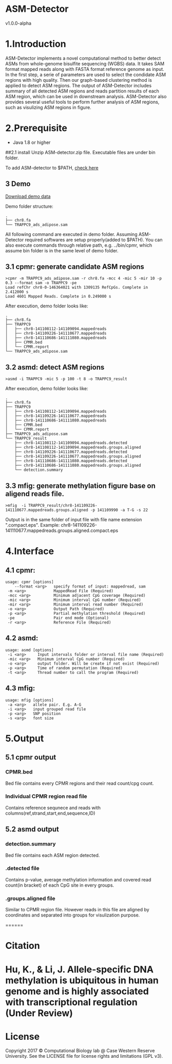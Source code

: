 ASM-Detector
===
v1.0.0-alpha

# 1.Introduction
ASM-Detector implements a novel computational method to better detect ASMs from whole-genome bisulfite sequencing (WGBS) data. It takes SAM format mapped reads along with FASTA format reference genome as input. In the first step, a serie of parameters are used to select the condidate ASM regions with high quality. Then our graph-based clustering method is applied to detect ASM regions. The output of ASM-Detector includes summary of all detected ASM regions and reads partition results of each ASM region, which can be used in downstream analysis. ASM-Detector also provides several useful tools to perform further analysis of ASM regions, such as visulizing ASM regions in figure.

# 2.Prerequisite
* Java 1.8 or higher

##2.1 install
Unzip ASM-detector.zip file. Executable files are under bin folder.

To add ASM-detector to $PATH, [check here](http://askubuntu.com/questions/109381/how-to-add-path-of-a-program-to-path-environment-variable)

## 3 Demo
[Download demo data](https://github.com/lancelothk/ASM/releases/download/v1.0.0-alpha/demo.zip)

Demo folder structure:
```
.
├── chr8.fa
└── TRAPPC9_ads_adipose.sam
```
All following command are executed in demo folder. Assuming ASM-Detector required softwares are setup properly(added to $PATH). You can also execute commands through relative path, e.g. ../bin/cpmr, which assume bin folder is in the same level of demo folder.

## 3.1 cpmr: generate candidate ASM regions
```
>cpmr -m TRAPPC9_ads_adipose.sam -r chr8.fa -mcc 4 -mic 5 -mir 10 -p 0.3 --format sam -o TRAPPC9 -pe
Load refChr chr8-0-146364021 with 1309135 RefCpGs. Complete in 2.412000 s
Load 4601 Mapped Reads. Complete in 0.249000 s
```
After execution, demo folder looks like:
```
.
├── chr8.fa
├── TRAPPC9
│   ├── chr8-141108112-141109094.mappedreads
│   ├── chr8-141109226-141110677.mappedreads
│   ├── chr8-141110686-141111080.mappedreads
│   ├── CPMR.bed
│   └── CPMR.report
└── TRAPPC9_ads_adipose.sam
```
## 3.2 asmd: detect ASM regions
```
>asmd -i TRAPPC9 -mic 5 -p 100 -t 8 -o TRAPPC9_result
```
After execution, demo folder looks like:
```
.
├── chr8.fa
├── TRAPPC9
│   ├── chr8-141108112-141109094.mappedreads
│   ├── chr8-141109226-141110677.mappedreads
│   ├── chr8-141110686-141111080.mappedreads
│   ├── CPMR.bed
│   └── CPMR.report
├── TRAPPC9_ads_adipose.sam
└── TRAPPC9_result
    ├── chr8-141108112-141109094.mappedreads.detected
    ├── chr8-141108112-141109094.mappedreads.groups.aligned
    ├── chr8-141109226-141110677.mappedreads.detected
    ├── chr8-141109226-141110677.mappedreads.groups.aligned
    ├── chr8-141110686-141111080.mappedreads.detected
    ├── chr8-141110686-141111080.mappedreads.groups.aligned
    └── detection.summary
```
## 3.3 mfig: generate methylation figure base on aligend reads file.
```
>mfig  -i TRAPPC9_result/chr8-141109226-141110677.mappedreads.groups.aligned -p 141109990 -a T-G -s 22
```
Output is in the same folder of input file with file name extension ".compact.eps".
Example: chr8-141109226-141110677.mappedreads.groups.aligned.compact.eps

# 4.Interface
## 4.1 cpmr:
```
usage: cpmr [options]
    --format <arg>   specify format of input: mappedread, sam
 -m <arg>            MappedRead File (Required)
 -mcc <arg>          Minimum adjacent CpG coverage (Required)
 -mic <arg>          Minimum interval CpG number (Required)
 -mir <arg>          Minimum interval read number (Required)
 -o <arg>            Output Path (Required)
 -p <arg>            Partial methylation threshold (Required)
 -pe                 Pair end mode (Optional)
 -r <arg>            Reference File (Required)
```
## 4.2 asmd:
```
usage: asmd [options]
 -i <arg>     Input intervals folder or interval file name (Required)
 -mic <arg>   Minimum interval CpG number (Required)
 -o <arg>     output folder. Will be create if not exist (Required)
 -p <arg>     Time of random permutation (Required)
 -t <arg>     Thread number to call the program (Required)
 ```
## 4.3 mfig:
```
usage: mfig [options]
 -a <arg>   allele pair. E.g. A-G
 -i <arg>   input grouped read file
 -p <arg>   SNP position
 -s <arg>   font size
```

# 5.Output
## 5.1 cpmr output
### CPMR.bed
Bed file contains every CPMR regions and their read count/cpg count.
### Individual CPMR region read file
Contains reference sequnece and reads with columns(ref,strand,start,end,sequence,ID)
## 5.2 asmd output
### detection.summary
Bed file contains each ASM region detected.
### .detected file
Contains p-value, average methylation information and covered read count(in bracket) of each CpG site in every groups.
### .groups.aligned file
Similar to CPMR region file. However reads in this file are aligned by coordinates and separated into groups for visulization purpose.

======
# Citation
Hu, K., & Li, J. Allele-specific DNA methylation is ubiquitous in human genome and is highly associated with transcriptional regulation (Under Review)
======
# License

Copyright 2017 © Computational Biology lab @ Case Western Reserve University.
See the LICENSE file for license rights and limitations (GPL v3).

